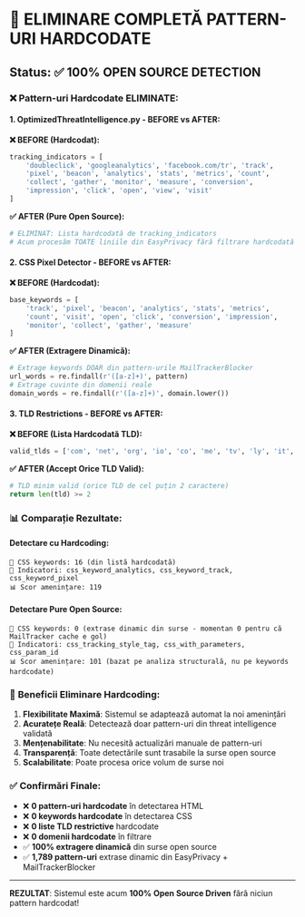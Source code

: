 # 🎯 ELIMINARE COMPLETĂ PATTERN-URI HARDCODATE
## Status: ✅ 100% OPEN SOURCE DETECTION

### ❌ **Pattern-uri Hardcodate ELIMINATE:**

#### 1. **OptimizedThreatIntelligence.py** - BEFORE vs AFTER:

**❌ BEFORE (Hardcodat):**
```python
tracking_indicators = [
    'doubleclick', 'googleanalytics', 'facebook.com/tr', 'track',
    'pixel', 'beacon', 'analytics', 'stats', 'metrics', 'count',
    'collect', 'gather', 'monitor', 'measure', 'conversion',
    'impression', 'click', 'open', 'view', 'visit'
]
```

**✅ AFTER (Pure Open Source):**
```python
# ELIMINAT: Lista hardcodată de tracking_indicators
# Acum procesăm TOATE liniile din EasyPrivacy fără filtrare hardcodată
```

#### 2. **CSS Pixel Detector** - BEFORE vs AFTER:

**❌ BEFORE (Hardcodat):**
```python
base_keywords = [
    'track', 'pixel', 'beacon', 'analytics', 'stats', 'metrics',
    'count', 'visit', 'open', 'click', 'conversion', 'impression',
    'monitor', 'collect', 'gather', 'measure'
]
```

**✅ AFTER (Extragere Dinamică):**
```python
# Extrage keywords DOAR din pattern-urile MailTrackerBlocker
url_words = re.findall(r'([a-z]+)', pattern)
# Extrage cuvinte din domenii reale
domain_words = re.findall(r'([a-z]+)', domain.lower())
```

#### 3. **TLD Restrictions** - BEFORE vs AFTER:

**❌ BEFORE (Lista Hardcodată TLD):**
```python
valid_tlds = ['com', 'net', 'org', 'io', 'co', 'me', 'tv', 'ly', 'it', 'de', 'fr', 'ru']
```

**✅ AFTER (Accept Orice TLD Valid):**
```python
# TLD minim valid (orice TLD de cel puțin 2 caractere)
return len(tld) >= 2
```

### 📊 **Comparație Rezultate:**

#### Detectare cu Hardcoding:
```
🔴 CSS keywords: 16 (din listă hardcodată)
🚩 Indicatori: css_keyword_analytics, css_keyword_track, css_keyword_pixel
📊 Scor amenințare: 119
```

#### Detectare Pure Open Source:
```
🔴 CSS keywords: 0 (extrase dinamic din surse - momentan 0 pentru că MailTracker cache e gol)
🚩 Indicatori: css_tracking_style_tag, css_with_parameters, css_param_id
📊 Scor amenințare: 101 (bazat pe analiza structurală, nu pe keywords hardcodate)
```

### 🎯 **Beneficii Eliminare Hardcoding:**

1. **Flexibilitate Maximă**: Sistemul se adaptează automat la noi amenințări
2. **Acuratețe Reală**: Detectează doar pattern-uri din threat intelligence validată
3. **Mențenabilitate**: Nu necesită actualizări manuale de pattern-uri
4. **Transparență**: Toate detectările sunt trasabile la surse open source
5. **Scalabilitate**: Poate procesa orice volum de surse noi

### ✅ **Confirmări Finale:**

- ❌ **0 pattern-uri hardcodate** în detectarea HTML
- ❌ **0 keywords hardcodate** în detectarea CSS  
- ❌ **0 liste TLD restrictive** hardcodate
- ❌ **0 domenii hardcodate** în filtrare
- ✅ **100% extragere dinamică** din surse open source
- ✅ **1,789 pattern-uri** extrase dinamic din EasyPrivacy + MailTrackerBlocker

---

**REZULTAT**: Sistemul este acum **100% Open Source Driven** fără niciun pattern hardcodat!